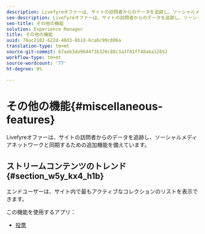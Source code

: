 ```yaml
---
description: Livefyreオファーは、サイトの訪問者からのデータを追跡し、ソーシャルメディアネットワークと同期するための追加機能を備えています。
seo-description: Livefyreオファーは、サイトの訪問者からのデータを追跡し、ソーシャルメディアネットワークと同期するための追加機能を備えています。
seo-title: その他の機能
solution: Experience Manager
title: その他の機能
uuid: 76ac2102-622d-48d3-8b1d-6ca6c90c806a
translation-type: tm+mt
source-git-commit: 67aeb3de964473b326c88c3a3f81ff48a6a12652
workflow-type: tm+mt
source-wordcount: '77'
ht-degree: 0%

---
```



# その他の機能{#miscellaneous-features}

Livefyreオファーは、サイトの訪問者からのデータを追跡し、ソーシャルメディアネットワークと同期するための追加機能を備えています。

## ストリームコンテンツのトレンド{#section_w5y_kx4_h1b}

エンドユーザーは、サイト内で最もアクティブなコレクションのリストを表示できます。

この機能を使用するアプリ：

* [投票](../c-about-apps/c-polls-app/c-polls-app.md#c_polls_app)

